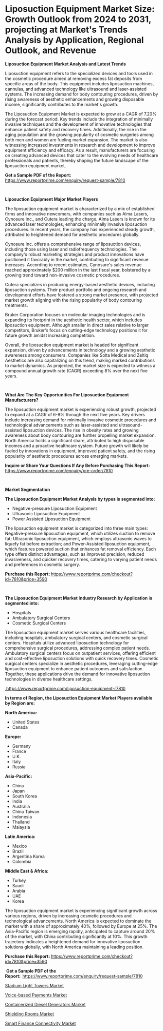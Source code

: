 <p><h1>Liposuction Equipment Market Size: Growth Outlook from 2024 to 2031, projecting at Market's Trends Analysis by Application, Regional Outlook, and Revenue</h1></p><p><strong>Liposuction Equipment Market Analysis and Latest Trends</strong></p>
<p><p>Liposuction equipment refers to the specialized devices and tools used in the cosmetic procedure aimed at removing excess fat deposits from specific areas of the body. This equipment includes liposuction machines, cannulas, and advanced technology like ultrasound and laser-assisted systems. The increasing demand for body contouring procedures, driven by rising awareness of aesthetic enhancements and growing disposable income, significantly contributes to the market's growth.</p><p>The Liposuction Equipment Market is expected to grow at a CAGR of 7.20% during the forecast period. Key trends include the integration of minimally invasive techniques and the development of innovative technologies that enhance patient safety and recovery times. Additionally, the rise in the aging population and the growing popularity of cosmetic surgeries among both men and women are fueling market expansion. The market is also witnessing increased investments in research and development to improve equipment efficiency and efficacy. As a result, manufacturers are focusing on creating advanced devices that cater to the evolving needs of healthcare professionals and patients, thereby shaping the future landscape of the liposuction equipment market.</p></p>
<p><strong>Get a Sample PDF of the Report:&nbsp;</strong> <a href="https://www.reportprime.com/enquiry/request-sample/7810?utm_campaign=1082&utm_medium=2&utm_source=Github&utm_content=ia&utm_term=28112024&utm_id=liposuction-equipment">https://www.reportprime.com/enquiry/request-sample/7810</a></p>
<p>&nbsp;</p>
<p><strong>Liposuction Equipment Major Market Players</strong></p>
<p><p>The liposuction equipment market is characterized by a mix of established firms and innovative newcomers, with companies such as Alma Lasers, Cynosure Inc., and Cutera leading the charge. Alma Lasers is known for its advanced laser technologies, enhancing minimally invasive liposuction procedures. In recent years, the company has experienced steady growth, attributed to heightened demand for aesthetic procedures globally.</p><p>Cynosure Inc. offers a comprehensive range of liposuction devices, including those using laser and radiofrequency technologies. The company's robust marketing strategies and product innovations have positioned it favorably in the market, contributing to significant revenue increases. According to recent estimates, Cynosure's sales revenue reached approximately $200 million in the last fiscal year, bolstered by a growing trend toward non-invasive cosmetic procedures.</p><p>Cutera specializes in producing energy-based aesthetic devices, including liposuction systems. Their product portfolio and ongoing research and development efforts have fostered a strong market presence, with projected market growth aligning with the rising popularity of body contouring treatments.</p><p>Bruker Corporation focuses on molecular imaging technologies and is expanding its footprint in the aesthetic health sector, which includes liposuction equipment. Although smaller in direct sales relative to larger competitors, Bruker's focus on cutting-edge technology positions it for future growth amidst increasing competition.</p><p>Overall, the liposuction equipment market is headed for significant expansion, driven by advancements in technology and a growing aesthetic awareness among consumers. Companies like Solta Medical and Zeltiq Aesthetics are also capitalizing on this trend, making marked contributions to market dynamics. As projected, the market size is expected to witness a compound annual growth rate (CAGR) exceeding 8% over the next five years.</p></p>
<p>&nbsp;</p>
<p><strong>What Are The Key Opportunities For Liposuction Equipment Manufacturers?</strong></p>
<p><p>The liposuction equipment market is experiencing robust growth, projected to expand at a CAGR of 6-8% through the next five years. Key drivers include increasing demand for minimally invasive cosmetic procedures and technological advancements such as laser-assisted and ultrasound-assisted liposuction devices. The rise in obesity rates and growing awareness about body contouring are further propelling market expansion. North America holds a significant share, attributed to high disposable incomes and a proactive healthcare system. Future growth will likely be fueled by innovations in equipment, improved patient safety, and the rising popularity of aesthetic procedures across emerging markets.</p></p>
<p><strong>Inquire or Share Your Questions If Any Before Purchasing This Report:</strong> <a href="https://www.reportprime.com/enquiry/pre-order/7810?utm_campaign=1082&utm_medium=2&utm_source=Github&utm_content=ia&utm_term=28112024&utm_id=liposuction-equipment">https://www.reportprime.com/enquiry/pre-order/7810</a></p>
<p>&nbsp;</p>
<p><strong>Market Segmentation</strong></p>
<p><strong>The Liposuction Equipment Market Analysis by types is segmented into:</strong></p>
<p><ul><li>Negative-pressure Liposuction Equipment</li><li>Ultrasonic Liposuction Equipment</li><li>Power Assisted Liposuction Equipment</li></ul></p>
<p><p>The liposuction equipment market is categorized into three main types: Negative-pressure liposuction equipment, which utilizes suction to remove fat; Ultrasonic liposuction equipment, which employs ultrasonic waves to liquefy fat before extraction; and Power-Assisted liposuction equipment, which features powered suction that enhances fat removal efficiency. Each type offers distinct advantages, such as improved precision, reduced invasiveness, and quicker recovery times, catering to varying patient needs and preferences in cosmetic surgery.</p></p>
<p><strong>Purchase this Report:&nbsp;</strong><a href="https://www.reportprime.com/checkout?id=7810&price=3590&utm_campaign=1082&utm_medium=2&utm_source=Github&utm_content=ia&utm_term=28112024&utm_id=liposuction-equipment">https://www.reportprime.com/checkout?id=7810&price=3590</a></p>
<p>&nbsp;</p>
<p><strong>The Liposuction Equipment Market Industry Research by Application is segmented into:</strong></p>
<p><ul><li>Hospitals</li><li>Ambulatory Surgical Centers</li><li>Cosmetic Surgical Centers</li></ul></p>
<p><p>The liposuction equipment market serves various healthcare facilities, including hospitals, ambulatory surgical centers, and cosmetic surgical centers. Hospitals utilize advanced liposuction technology for comprehensive surgical procedures, addressing complex patient needs. Ambulatory surgical centers focus on outpatient services, offering efficient and cost-effective liposuction solutions with quick recovery times. Cosmetic surgical centers specialize in aesthetic procedures, leveraging cutting-edge liposuction equipment to enhance patient outcomes and satisfaction. Together, these applications drive the demand for innovative liposuction technologies in diverse healthcare settings.</p></p>
<p><a href="https://www.reportprime.com/liposuction-equipment-r7810?utm_campaign=1082&utm_medium=2&utm_source=Github&utm_content=ia&utm_term=28112024&utm_id=liposuction-equipment">&nbsp;https://www.reportprime.com/liposuction-equipment-r7810</a></p>
<p><strong>In terms of Region, the Liposuction Equipment Market Players available by Region are:</strong></p>
<p>
    <p> <strong> North America: </strong>
        <ul>
            <li>United States</li>
            <li>Canada</li>
        </ul>
        </p> 
    <p> <strong> Europe: </strong>
        <ul>
            <li>Germany</li>
            <li>France</li>
            <li>U.K.</li>
            <li>Italy</li>
            <li>Russia</li>
        </ul>
        </p> 
    <p> <strong> Asia-Pacific: </strong>
        <ul>
            <li>China</li>
            <li>Japan</li>
            <li>South Korea</li>
            <li>India</li>
            <li>Australia</li>
            <li>China Taiwan</li>
            <li>Indonesia</li>
            <li>Thailand</li>
            <li>Malaysia</li>
        </ul>
        </p> 
    <p> <strong> Latin America: </strong>
        <ul>
            <li>Mexico</li>
            <li>Brazil</li>
            <li>Argentina Korea</li>
            <li>Colombia</li>
        </ul>
        </p> 
    <p> <strong> Middle East & Africa: </strong>
        <ul>
            <li>Turkey</li>
            <li>Saudi</li>
            <li>Arabia</li>
            <li>UAE</li>
            <li>Korea</li>
        </ul>
    </p>
    </p>
<p><p>The liposuction equipment market is experiencing significant growth across various regions, driven by increasing cosmetic procedures and technological advancements. North America is expected to dominate the market with a share of approximately 40%, followed by Europe at 25%. The Asia-Pacific region is emerging rapidly, anticipated to capture around 20% of the market, with China contributing significantly at 10%. This growth trajectory indicates a heightened demand for innovative liposuction solutions globally, with North America maintaining a leading position.</p></p>
<p><strong>Purchase this Report: </strong><a href="https://www.reportprime.com/checkout?id=7810&price=3590&utm_campaign=1082&utm_medium=2&utm_source=Github&utm_content=ia&utm_term=28112024&utm_id=liposuction-equipment">https://www.reportprime.com/checkout?id=7810&price=3590</a></p>
<p>&nbsp;<strong>Get a Sample PDF of the Report:&nbsp;&nbsp;</strong><a href="https://www.reportprime.com/enquiry/request-sample/7810?utm_campaign=1082&utm_medium=2&utm_source=Github&utm_content=ia&utm_term=28112024&utm_id=liposuction-equipment">https://www.reportprime.com/enquiry/request-sample/7810</a></p>
<p><strong></strong></p>
<p><p><a href="https://www.linkedin.com/pulse/future-market-revenue-growth-stadium-light-towers-53-cagr-2024-wnlye?utm_campaign=1082&utm_medium=2&utm_source=Github&utm_content=ia&utm_term=28112024&utm_id=liposuction-equipment">Stadium Light Towers Market</a></p><p><a href="https://issuu.com/reportprime-2/docs/voice-based-payments-market-size-20_50e9a065d8e923?utm_campaign=1082&utm_medium=2&utm_source=Github&utm_content=ia&utm_term=28112024&utm_id=liposuction-equipment">Voice-based Payments Market</a></p><p><a href="https://www.linkedin.com/pulse/containerized-diesel-generators-market-size-estimated-grow-cagr-f5pee?utm_campaign=1082&utm_medium=2&utm_source=Github&utm_content=ia&utm_term=28112024&utm_id=liposuction-equipment">Containerized Diesel Generators Market</a></p><p><a href="https://www.linkedin.com/pulse/market-growth-revenue-projections-shielding-rooms-industry-144-gzmpe?utm_campaign=1082&utm_medium=2&utm_source=Github&utm_content=ia&utm_term=28112024&utm_id=liposuction-equipment">Shielding Rooms Market</a></p><p><a href="https://issuu.com/reportprime-2/docs/smart-finance-connectivity-market-s_cf60ae1ab7c28a?utm_campaign=1082&utm_medium=2&utm_source=Github&utm_content=ia&utm_term=28112024&utm_id=liposuction-equipment">Smart Finance Connectivity Market</a></p></p>